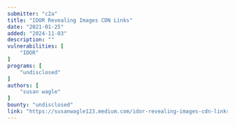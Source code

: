 ```yaml
---
submitter: "c2a"
title: "IDOR Revealing Images CDN Links"
date: "2021-01-25"
added: "2024-11-03"
description: ""
vulnerabilities: [
    "IDOR"
]
programs: [
    "undisclosed"
]
authors: [
    "susan wagle"
]
bounty: "undisclosed"
link: "https://susanwagle123.medium.com/idor-revealing-images-cdn-links-6589e19bdbaf"
---
```




